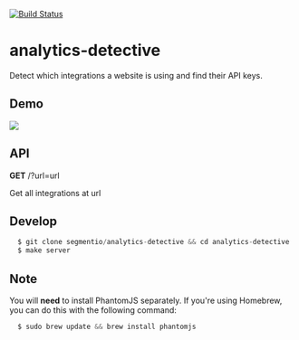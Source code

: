 [![Build Status](https://circleci.com/gh/segmentio/analytics-detective.png?circle-token=549661cd6c45d67690129d9737a0402f31cb1657)](https://circleci.com/gh/segmentio/analytics-detective)

# analytics-detective

Detect which integrations a website is using and find their API keys.

## Demo

![](http://cl.ly/image/2c3F1d153S0z/Screen%20Shot%202015-02-15%20at%2010.02.05%20PM.png)

## API

**GET** /?url=url

Get all integrations at url

## Develop

```js
  $ git clone segmentio/analytics-detective && cd analytics-detective
  $ make server
```

## Note

You will **need** to install PhantomJS separately. If you're using Homebrew, you can do this with the following command:

```js
  $ sudo brew update && brew install phantomjs
```
